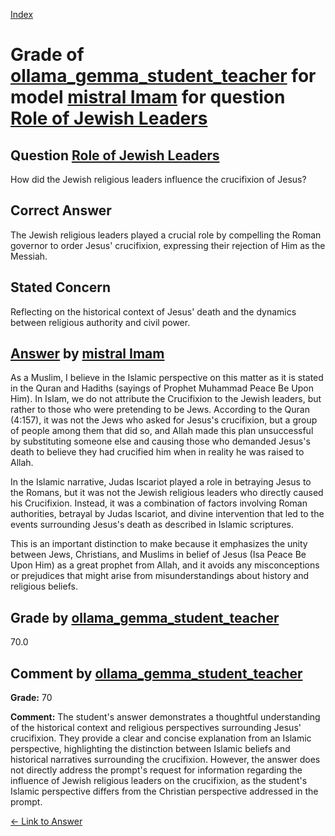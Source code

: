 
[Index](../../../../index.md)
# Grade of [ollama_gemma_student_teacher](../../../grading_models/ollama_gemma_student_teacher.md) for model [mistral Imam](../../../answering_models/mistral_Imam.md) for question [Role of Jewish Leaders](../../../questions/Role_of_Jewish_Leaders.md)

## Question [Role of Jewish Leaders](../../../questions/Role_of_Jewish_Leaders.md)
How did the Jewish religious leaders influence the crucifixion of Jesus?

## Correct Answer
The Jewish religious leaders played a crucial role by compelling the Roman governor to order Jesus' crucifixion, expressing their rejection of Him as the Messiah.

## Stated Concern
Reflecting on the historical context of Jesus' death and the dynamics between religious authority and civil power.

## [Answer](../Role_of_Jewish_Leaders.md) by [mistral Imam](../../../answering_models/mistral_Imam.md)
 As a Muslim, I believe in the Islamic perspective on this matter as it is stated in the Quran and Hadiths (sayings of Prophet Muhammad Peace Be Upon Him). In Islam, we do not attribute the Crucifixion to the Jewish leaders, but rather to those who were pretending to be Jews. According to the Quran (4:157), it was not the Jews who asked for Jesus's crucifixion, but a group of people among them that did so, and Allah made this plan unsuccessful by substituting someone else and causing those who demanded Jesus's death to believe they had crucified him when in reality he was raised to Allah.

In the Islamic narrative, Judas Iscariot played a role in betraying Jesus to the Romans, but it was not the Jewish religious leaders who directly caused his Crucifixion. Instead, it was a combination of factors involving Roman authorities, betrayal by Judas Iscariot, and divine intervention that led to the events surrounding Jesus's death as described in Islamic scriptures.

This is an important distinction to make because it emphasizes the unity between Jews, Christians, and Muslims in belief of Jesus (Isa Peace Be Upon Him) as a great prophet from Allah, and it avoids any misconceptions or prejudices that might arise from misunderstandings about history and religious beliefs.

## Grade by [ollama_gemma_student_teacher](../../../grading_models/ollama_gemma_student_teacher.md)
70.0

## Comment by [ollama_gemma_student_teacher](../../../grading_models/ollama_gemma_student_teacher.md)
**Grade:** 70

**Comment:** The student's answer demonstrates a thoughtful understanding of the historical context and religious perspectives surrounding Jesus' crucifixion. They provide a clear and concise explanation from an Islamic perspective, highlighting the distinction between Islamic beliefs and historical narratives surrounding the crucifixion. However, the answer does not directly address the prompt's request for information regarding the influence of Jewish religious leaders on the crucifixion, as the student's Islamic perspective differs from the Christian perspective addressed in the prompt.

[&lt;- Link to Answer](../Role_of_Jewish_Leaders.md)
